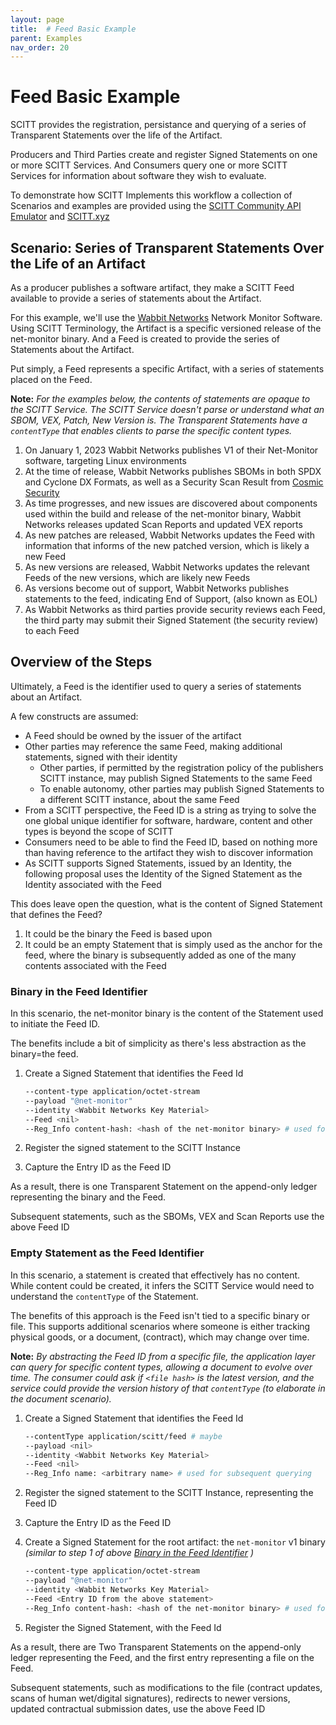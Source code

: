 ```yaml
---
layout: page
title:  # Feed Basic Example
parent: Examples
nav_order: 20
---
```


# Feed Basic Example

SCITT provides the registration, persistance and querying of a series of Transparent Statements over the life of the Artifact.

Producers and Third Parties create and register Signed Statements on one or more SCITT Services. And Consumers query one or more SCITT Services for information about software they wish to evaluate.

To demonstrate how SCITT Implements this workflow a collection of Scenarios and examples are provided using the [SCITT Community API Emulator](https://github.com/scitt-community/scitt-api-emulator) and [SCITT.xyz](https://scitt.xyz)

## Scenario: Series of Transparent Statements Over the Life of an Artifact

As a producer publishes a software artifact, they make a SCITT Feed available to provide a series of statements about the Artifact.

For this example, we'll use the [Wabbit Networks](./fictitious-companies.md#wabbit-networks) Network Monitor Software.
Using SCITT Terminology, the Artifact is a specific versioned release of the net-monitor binary.
And a Feed is created to provide the series of Statements about the Artifact.

Put simply, a Feed represents a specific Artifact, with a series of statements placed on the Feed.

**Note:** _For the examples below, the contents of statements are opaque to the SCITT Service.
The SCITT Service doesn't parse or understand what an SBOM, VEX, Patch, New Version is.
The Transparent Statements have a `contentType` that enables clients to parse the specific content types._

1. On January 1, 2023 Wabbit Networks publishes V1 of their Net-Monitor software, targeting Linux environments
2. At the time of release, Wabbit Networks publishes SBOMs in both SPDX and Cyclone DX Formats, as well as a Security Scan Result from [Cosmic Security](./fictitious-companies.md#cosmic-security)
3. As time progresses, and new issues are discovered about components used within the build and release of the net-monitor binary, Wabbit Networks releases updated Scan Reports and updated VEX reports
4. As new patches are released, Wabbit Networks updates the Feed with information that informs of the new patched version, which is likely a new Feed
5. As new versions are released, Wabbit Networks updates the relevant Feeds of the new versions, which are likely new Feeds
6. As versions become out of support, Wabbit Networks publishes statements to the feed, indicating End of Support, (also known as EOL)
7. As Wabbit Networks as third parties provide security reviews each Feed, the third party may submit their Signed Statement (the security review) to each Feed

## Overview of the Steps

Ultimately, a Feed is the identifier used to query a series of statements about an Artifact.

A few constructs are assumed:

- A Feed should be owned by the issuer of the artifact
- Other parties may reference the same Feed, making additional statements, signed with their identity
  - Other parties, if permitted by the registration policy of the publishers SCITT instance, may publish Signed Statements to the same Feed
  - To enable autonomy, other parties may publish Signed Statements to a different SCITT instance, about the same Feed
- From a SCITT perspective, the Feed ID is a string as trying to solve the one global unique identifier for software, hardware, content and other types is beyond the scope of SCITT
- Consumers need to be able to find the Feed ID, based on nothing more than having reference to the artifact they wish to discover information
- As SCITT supports Signed Statements, issued by an Identity, the following proposal uses the Identity of the Signed Statement as the Identity associated with the Feed

This does leave open the question, what is the content of Signed Statement that defines the Feed?

1. It could be the binary the Feed is based upon
1. It could be an empty Statement that is simply used as the anchor for the feed, where the binary is subsequently added as one of the many contents associated with the Feed

### Binary in the Feed Identifier

In this scenario, the net-monitor binary is the content of the Statement used to initiate the Feed ID.

The benefits include a bit of simplicity as there's less abstraction as the binary=the feed.

1. Create a Signed Statement that identifies the Feed Id

    ```sh
    --content-type application/octet-stream
    --payload "@net-monitor"
    --identity <Wabbit Networks Key Material>
    --Feed <nil>
    --Reg_Info content-hash: <hash of the net-monitor binary> # used for subsequent querying
    ```

2. Register the signed statement to the SCITT Instance
3. Capture the Entry ID as the Feed ID

As a result, there is one Transparent Statement on the append-only ledger representing the binary and the Feed.

Subsequent statements, such as the SBOMs, VEX and Scan Reports use the above Feed ID

### Empty Statement as the Feed Identifier

In this scenario, a statement is created that effectively has no content.
While content could be created, it infers the SCITT Service would need to understand the `contentType` of the Statement.

The benefits of this approach is the Feed isn't tied to a specific binary or file.
This supports additional scenarios where someone is either tracking physical goods, or a document, (contract), which may change over time.

**Note:** _By abstracting the Feed ID from a specific file, the application layer can query for specific content types, allowing a document to evolve over time.
The consumer could ask if `<file hash>` is the latest version, and the service could provide the version history of that `contentType` (to elaborate in the document scenario)._

1. Create a Signed Statement that identifies the Feed Id

    ```sh
    --contentType application/scitt/feed # maybe
    --payload <nil>
    --identity <Wabbit Networks Key Material>
    --Feed <nil>
    --Reg_Info name: <arbitrary name> # used for subsequent querying
    ```

1. Register the signed statement to the SCITT Instance, representing the Feed ID
1. Capture the Entry ID as the Feed ID
1. Create a Signed Statement for the root artifact: the `net-monitor` v1 binary _(similar to step 1 of above [Binary in the Feed Identifier](#binary-in-the-feed-identifier) )_

    ```sh
    --content-type application/octet-stream
    --payload "@net-monitor"
    --identity <Wabbit Networks Key Material>
    --Feed <Entry ID from the above statement>
    --Reg_Info content-hash: <hash of the net-monitor binary> # used for subsequent querying
    ```

1. Register the Signed Statement, with the Feed Id

As a result, there are Two Transparent Statements on the append-only ledger representing the Feed, and the first entry representing a file on the Feed.

Subsequent statements, such as modifications to the file (contract updates, scans of human wet/digital signatures), redirects to newer versions, updated contractual submission dates, use the above Feed ID

